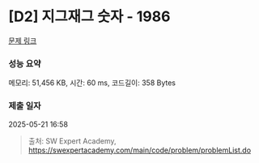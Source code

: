 # [D2] 지그재그 숫자 - 1986 

[문제 링크](https://swexpertacademy.com/main/code/problem/problemDetail.do?contestProbId=AV5PxmBqAe8DFAUq) 

### 성능 요약

메모리: 51,456 KB, 시간: 60 ms, 코드길이: 358 Bytes

### 제출 일자

2025-05-21 16:58



> 출처: SW Expert Academy, https://swexpertacademy.com/main/code/problem/problemList.do